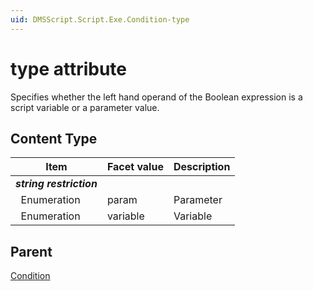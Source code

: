 ```yaml
---
uid: DMSScript.Script.Exe.Condition-type
---
```


# type attribute

Specifies whether the left hand operand of the Boolean expression is a script variable or a parameter value.

## Content Type

|Item|Facet value|Description|
|--- |--- |--- |
|***string restriction***|||
|&nbsp;&nbsp;Enumeration|param|Parameter|
|&nbsp;&nbsp;Enumeration|variable|Variable|

## Parent

[Condition](xref:DMSScript.Script.Exe.Condition)
